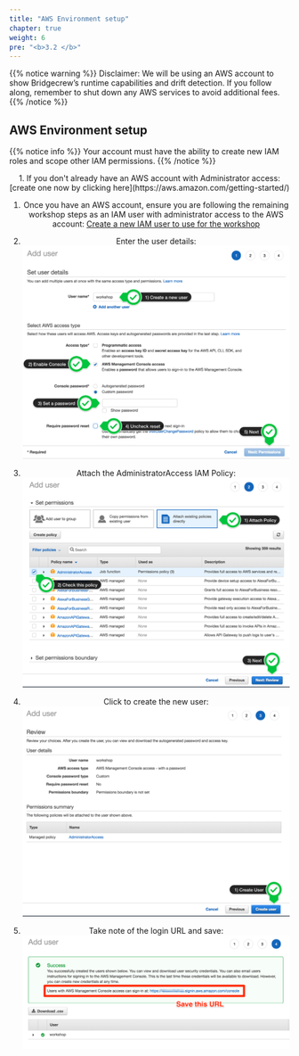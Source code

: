 ```yaml
---
title: "AWS Environment setup"
chapter: true
weight: 6
pre: "<b>3.2 </b>"
---
```


{{% notice warning %}}
Disclaimer: We will be using an AWS account to show Bridgecrew’s runtime capabilities and drift detection. If you follow along, remember to shut down any AWS services to avoid additional fees.
{{% /notice %}}

## AWS Environment setup

{{% notice info %}}
Your account must have the ability to create new IAM roles and scope other IAM permissions.
{{% /notice %}}

<div style="text-align: center">
1. If you don't already have an AWS account with Administrator access: [create
one now by clicking here](https://aws.amazon.com/getting-started/)

1. Once you have an AWS account, ensure you are following the remaining workshop steps
as an IAM user with administrator access to the AWS account:
[Create a new IAM user to use for the workshop](https://console.aws.amazon.com/iam/home?#/users$new)

1. Enter the user details:
![Create User](images/iam-1-create-user.png)

1. Attach the AdministratorAccess IAM Policy:
![Attach Policy](images/iam-2-attach-policy.png)

1. Click to create the new user:
![Confirm User](images/iam-3-create-user.png)

1. Take note of the login URL and save:
![Login URL](images/iam-4-save-url.png)
</div>
